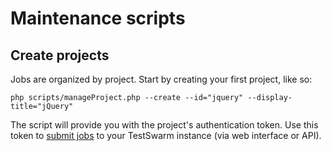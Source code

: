 Maintenance scripts
===================

Create projects
---------------

Jobs are organized by project. Start by creating your first project, like so:

```shell
php scripts/manageProject.php --create --id="jquery" --display-title="jQuery"
```

The script will provide you with the project's authentication token. Use this token to
[submit jobs](./addjob/README.md) to your TestSwarm instance (via web interface or API).
